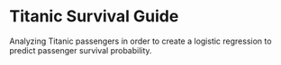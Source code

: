 # Titanic Survival Guide
Analyzing Titanic passengers in order to create a logistic regression to predict passenger survival probability.
